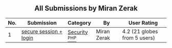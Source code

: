 ﻿<div align="center">

## All Submissions by Miran Zerak

</div>

No.  | Submission | Category | By   | User Rating
---- | ---------- | -------- | ---- | -----------
1 | [secure session \+ login<br />](https://github.com/Planet-Source-Code/miran-zerak-secure-session-login__8-1545) | [Security<br /><sup>PHP</sup>](../ByCategory/security__8-14.md) | Miran Zerak | 4.2 (21 globes from 5 users)
